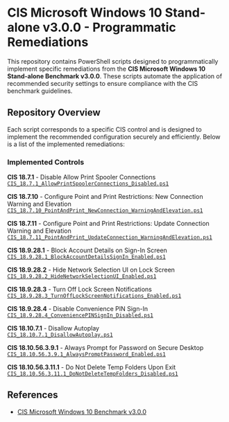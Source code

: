# CIS Microsoft Windows 10 Stand-alone v3.0.0 - Programmatic Remediations

This repository contains PowerShell scripts designed to programmatically implement specific remediations from the **CIS Microsoft Windows 10 Stand-alone Benchmark v3.0.0**. These scripts automate the application of recommended security settings to ensure compliance with the CIS benchmark guidelines.

## Repository Overview

Each script corresponds to a specific CIS control and is designed to implement the recommended configuration securely and efficiently. Below is a list of the implemented remediations:

### Implemented Controls

**CIS 18.7.1** - Disable Allow Print Spooler Connections  
   [`CIS_18.7.1_AllowPrintSpoolerConnections_Disabled.ps1`](https://github.com/PaulMiguelSec/CIS-Programmatic-Implementation/blob/main/CIS_18.7.1_AllowPrintSpoolerConnections_Disabled.ps1)

**CIS 18.7.10** - Configure Point and Print Restrictions: New Connection Warning and Elevation  
   [`CIS_18.7.10_PointAndPrint_NewConnection_WarningAndElevation.ps1`](https://github.com/PaulMiguelSec/CIS-Programmatic-Implementation/blob/main/CIS_18.7.10_PointAndPrint_NewConnection_WarningAndElevation.ps1)

**CIS 18.7.11** - Configure Point and Print Restrictions: Update Connection Warning and Elevation  
   [`CIS_18.7.11_PointAndPrint_UpdateConnection_WarningAndElevation.ps1`](https://github.com/PaulMiguelSec/CIS-Programmatic-Implementation/blob/main/CIS_18.7.11_PointAndPrint_UpdateConnection_WarningAndElevation.ps1)

**CIS 18.9.28.1** - Block Account Details on Sign-In Screen  
   [`CIS_18.9.28.1_BlockAccountDetailsSignIn_Enabled.ps1`](https://github.com/PaulMiguelSec/CIS-Programmatic-Implementation/blob/main/CIS_18.9.28.1_BlockAccountDetailsSignIn_Enabled.ps1)

**CIS 18.9.28.2** - Hide Network Selection UI on Lock Screen  
   [`CIS_18.9.28.2_HideNetworkSelectionUI_Enabled.ps1`](https://github.com/PaulMiguelSec/CIS-Programmatic-Implementation/blob/main/CIS_18.9.28.2_HideNetworkSelectionUI_Enabled.ps1)

**CIS 18.9.28.3** - Turn Off Lock Screen Notifications  
   [`CIS_18.9.28.3_TurnOffLockScreenNotifications_Enabled.ps1`](https://github.com/PaulMiguelSec/CIS-Programmatic-Implementation/blob/main/CIS_18.9.28.3_TurnOffLockScreenNotifications_Enabled.ps1)

**CIS 18.9.28.4** - Disable Convenience PIN Sign-In  
   [`CIS_18.9.28.4_ConveniencePINSignIn_Disabled.ps1`](https://github.com/PaulMiguelSec/CIS-Programmatic-Implementation/blob/main/CIS_18.9.28.4_ConveniencePINSignIn_Disabled.ps1)

**CIS 18.10.7.1** - Disallow Autoplay  
   [`CIS_18.10.7.1_DisallowAutoplay.ps1`](https://github.com/PaulMiguelSec/CIS-Programmatic-Implementation/blob/main/CIS_18.10.7.1_DisallowAutoplay.ps1)

**CIS 18.10.56.3.9.1** - Always Prompt for Password on Secure Desktop  
   [`CIS_18.10.56.3.9.1_AlwaysPromptPassword_Enabled.ps1`](https://github.com/PaulMiguelSec/CIS-Programmatic-Implementation/blob/main/CIS_18.10.56.3.9.1_AlwaysPromptPassword_Enabled.ps1)

**CIS 18.10.56.3.11.1** - Do Not Delete Temp Folders Upon Exit  
    [`CIS_18.10.56.3.11.1_DoNotDeleteTempFolders_Disabled.ps1`](https://github.com/PaulMiguelSec/CIS-Programmatic-Implementation/blob/main/CIS_18.10.56.3.11.1_DoNotDeleteTempFolders_Disabled.ps1)

## References

- [CIS Microsoft Windows 10 Benchmark v3.0.0](https://www.cisecurity.org/benchmark/microsoft_windows_10)

